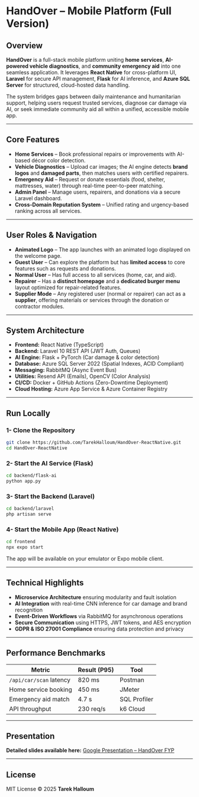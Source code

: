 # HandOver – Mobile Platform (Full Version)

## Overview

**HandOver** is a full-stack mobile platform uniting **home services**, **AI-powered vehicle diagnostics**, and **community emergency aid** into one seamless application.
It leverages **React Native** for cross-platform UI, **Laravel** for secure API management, **Flask** for AI inference, and **Azure SQL Server** for structured, cloud-hosted data handling.

The system bridges gaps between daily maintenance and humanitarian support, helping users request trusted services, diagnose car damage via AI, or seek immediate community aid all within a unified, accessible mobile app.

---

## Core Features

* **Home Services** – Book professional repairs or improvements with AI-based décor color detection.
* **Vehicle Diagnostics** – Upload car images; the AI engine detects **brand logos** and **damaged parts**, then matches users with certified repairers.
* **Emergency Aid** – Request or donate essentials (food, shelter, mattresses, water) through real-time peer-to-peer matching.
* **Admin Panel** – Manage users, repairers, and donations via a secure Laravel dashboard.
* **Cross-Domain Reputation System** – Unified rating and urgency-based ranking across all services.

---

## User Roles & Navigation

* **Animated Logo** – The app launches with an animated logo displayed on the welcome page.
* **Guest User** – Can explore the platform but has **limited access** to core features such as requests and donations.
* **Normal User** – Has full access to all services (home, car, and aid).
* **Repairer** – Has a **distinct homepage** and a **dedicated burger menu** layout optimized for repair-related features.
* **Supplier Mode** – Any registered user (normal or repairer) can act as a **supplier**, offering materials or services through the donation or contractor modules.

---

## System Architecture

* **Frontend:** React Native (TypeScript)
* **Backend:** Laravel 10 REST API (JWT Auth, Queues)
* **AI Engine:** Flask + PyTorch (Car damage & color detection)
* **Database:** Azure SQL Server 2022 (Spatial Indexes, ACID Compliant)
* **Messaging:** RabbitMQ (Async Event Bus)
* **Utilities:** Resend API (Emails), OpenCV (Color Analysis)
* **CI/CD:** Docker + GitHub Actions (Zero-Downtime Deployment)
* **Cloud Hosting:** Azure App Service & Azure Container Registry

---

## Run Locally

### 1- Clone the Repository

```bash
git clone https://github.com/TarekHalloum/HandOver-ReactNative.git
cd HandOver-ReactNative
```

### 2- Start the AI Service (Flask)

```bash
cd backend/flask-ai
python app.py
```

### 3- Start the Backend (Laravel)

```bash
cd backend/laravel
php artisan serve
```

### 4- Start the Mobile App (React Native)

```bash
cd frontend
npx expo start
```

The app will be available on your emulator or Expo mobile client.

---

## Technical Highlights

* **Microservice Architecture** ensuring modularity and fault isolation
* **AI Integration** with real-time CNN inference for car damage and brand recognition
* **Event-Driven Workflows** via RabbitMQ for asynchronous operations
* **Secure Communication** using HTTPS, JWT tokens, and AES encryption
* **GDPR & ISO 27001 Compliance** ensuring data protection and privacy

---

## Performance Benchmarks

| Metric                  | Result (P95) | Tool         |
| ----------------------- | ------------ | ------------ |
| `/api/car/scan` latency | 820 ms       | Postman      |
| Home service booking    | 450 ms       | JMeter       |
| Emergency aid match     | 4.7 s        | SQL Profiler |
| API throughput          | 230 req/s    | k6 Cloud     |

---

## Presentation

**Detailed slides available here:**
[Google Presentation – HandOver FYP](https://docs.google.com/presentation/d/1-YhfuHsM7A15E_P5RqWvQ_5-UJfGG-41/edit?usp=sharing)

---

## License

MIT License © 2025 **Tarek Halloum**
